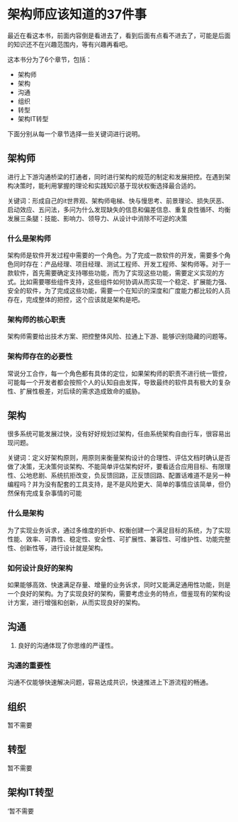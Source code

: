 # 架构师应该知道的37件事

最近在看这本书，前面内容倒是看进去了，看到后面有点看不进去了，可能是后面的知识还不在兴趣范围内，等有兴趣再看吧。

这本书分为了6个章节，包括：
- 架构师
- 架构
- 沟通
- 组织
- 转型
- 架构IT转型

下面分别从每一个章节选择一些关键词进行说明。

## 架构师
进行上下游沟通桥梁的打通者，同时进行架构的规范的制定和发展把控。在遇到架构决策时，能利用掌握的理论和实践知识基于现状权衡选择最合适的。

关键词：形成自己的it世界观、架构师电梯、快与慢思考、前景理论、损失厌恶、启动效应、五问法，多问为什么发现缺失的信息和偏差信息、重复良性循环、均衡发展三条腿：技能、影响力、领导力、从设计中消除不可逆的决策

### 什么是架构师
架构师是软件开发过程中需要的一个角色。为了完成一款软件的开发，需要多个角色同时存在：产品经理、项目经理、测试工程师、开发工程师、架构师等。对于一款软件，首先需要确定支持哪些功能，而为了实现这些功能，需要定义实现的方式。比如需要哪些组件支持，这些组件如何协调从而实现一个稳定、扩展能力强、安全的软件，为了完成这些功能，需要一个在知识的深度和广度能力都比较的人员存在，完成整体的把控，这个应该就是架构是吧。

### 架构师的核心职责
架构师需要给出技术方案、把控整体风险、拉通上下游、能够识别隐藏的问题等。

### 架构师存在的必要性
常说分工合作，每一个角色都有具体的定位，如果架构师的职责不进行统一管控，可能每一个开发者都会按照个人的认知自由发挥，导致最终的软件具有极大的复杂性、扩展性极差，对后续的需求造成致命的威胁。

## 架构
很多系统可能发展过快，没有好好规划过架构，任由系统架构自由行车，很容易出现问题。

关键词：定义好架构原则，用原则来衡量架构设计的合理性、评估文档时确认是否做了决策，无决策何谈架构、不能简单评估架构好坏，要看适合应用目标、有限理性、公地悲剧、系统抗拒改变，负反馈回路，正反馈回路、配置话难道不是另一种编程吗？并为没有配套的工具支持，是不是风险更大、简单的事情应该简单，但仍然保有完成复杂事情的可能

### 什么是架构
为了实现业务诉求，通过多维度的折中、权衡创建一个满足目标的系统，为了实现性能、效率、可靠性、稳定性、安全性、可扩展性、兼容性、可维护性、功能完整性、创新性等，进行设计就是架构。

### 如何设计良好的架构
如果能够高效、快速满足存量、增量的业务诉求，同时又能满足通用性功能，则是一个良好的架构。为了实现良好的架构，需要考虑业务的特点，借鉴现有的架构设计方案，进行增强和创新，从而实现良好的架构。

## 沟通
1. 良好的沟通体现了你思维的严谨性。

### 沟通的重要性
沟通不仅能够快速解决问题，容易达成共识，快速推进上下游流程的畅通。

## 组织
暂不需要

## 转型
暂不需要

## 架构IT转型
‘暂不需要